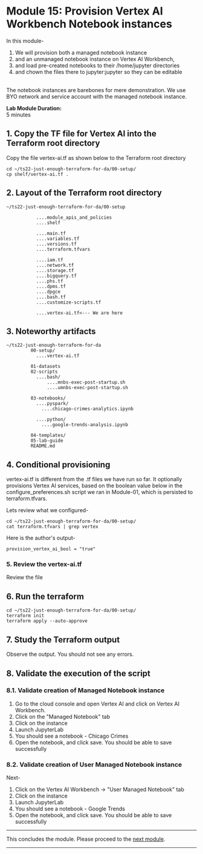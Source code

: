 # Module 15: Provision Vertex AI Workbench Notebook instances
In this module- 
1. We will provision both a managed notebook instance 
2. and an unmanaged notebook instance on Vertex AI Workbench, 
3. and load pre-created notebooks to their /home/jupyter directories
4. and chown the files there to jupyter:jupyter so they can be editable
<br>
The notebook instances are barebones for mere demonstration. We use BYO network and service account with the managed notebook instance.

**Lab Module Duration:** <br>
5 minutes


## 1. Copy the TF file for Vertex AI into the Terraform root directory
Copy the file vertex-ai.tf as shown below to the Terraform root directory<br>
```
cd ~/ts22-just-enough-terraform-for-da/00-setup/
cp shelf/vertex-ai.tf .
```

## 2. Layout of the Terraform root directory
```
~/ts22-just-enough-terraform-for-da/00-setup

           ....module_apis_and_policies
           ....shelf

           ....main.tf
           ....variables.tf
           ....versions.tf
           ....terraform.tfvars 
           
           ....iam.tf
           ....network.tf    
           ....storage.tf 
           ....bigquery.tf
           ....phs.tf 
           ....dpms.tf
           ....dpgce
           ....bash.tf
           ....customize-scripts.tf
           
           ....vertex-ai.tf<--- We are here
```

## 3. Noteworthy artifacts

```
~/ts22-just-enough-terraform-for-da
         00-setup/
           ....vertex-ai.tf
           
         01-datasets
         02-scripts
           ....bash/
               ....mnbs-exec-post-startup.sh
               ....umnbs-exec-post-startup.sh
               
         03-notebooks/
           ....pyspark/
             ....chicago-crimes-analytics.ipynb
             
           ....python/
             ....google-trends-analysis.ipynb
         
         04-templates/         
         05-lab-guide
         README.md
```

## 4. Conditional provisioning
vertex-ai.tf is different from the .tf files we have run so far. It optionally provisions Vertex AI services, based on the boolean value below in the configure_preferences.sh script we ran in Module-01, which is persisted to terraform.tfvars.<br>

Lets review what we configured-
```
cd ~/ts22-just-enough-terraform-for-da/00-setup/
cat terraform.tfvars | grep vertex
```

Here is the author's output-
```
provision_vertex_ai_bool = "true"
```

### 5. Review the vertex-ai.tf

Review the file 


## 6. Run the terraform
```
cd ~/ts22-just-enough-terraform-for-da/00-setup/
terraform init
terraform apply --auto-approve
```
 
## 7. Study the Terraform output
Observe the output. You should not see any errors.
 
## 8. Validate the execution of the script

### 8.1. Validate creation of Managed Notebook instance
1. Go to the cloud console and open Vertex AI and click on Vertex AI Workbench.
2. Click on the "Managed Notebook" tab
3. Click on the instance
4. Launch JupyterLab
5. You should see a notebook - Chicago Crimes
6. Open the notebook, and click save. You should be able to save successfully

### 8.2. Validate creation of User Managed Notebook instance
Next-
1. Click on the Vertex AI Workbench -> "User Managed Notebook" tab
2. Click on the instance
3. Launch JupyterLab
4. You should see a notebook - Google Trends
5. Open the notebook, and click save. You should be able to save successfully


<hr>

 This concludes the module. Please proceed to the [next module](Module-16.md).


<hr>
